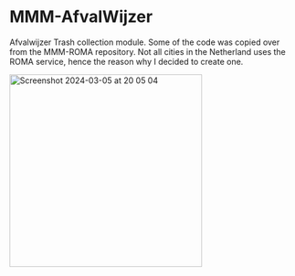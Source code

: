 # MMM-AfvalWijzer

Afvalwijzer Trash collection module. Some of the code was copied over from the MMM-ROMA repository. Not all cities in the Netherland uses the ROMA service, hence the reason why I decided to create one. 

<img width="337" alt="Screenshot 2024-03-05 at 20 05 04" src="https://github.com/gertperdZA/MMM-AfvalWijzer/assets/49020124/0326c40f-8092-48c0-b4ae-cfc9270293a0">
